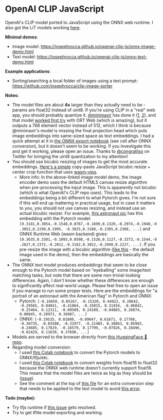 # OpenAI CLIP JavaScript
OpenAI's CLIP model ported to JavaScript using the ONNX web runtime. I also got the LiT models working [here](https://github.com/josephrocca/lit-encoder-js).

**Minimal demos**:
* Image model: https://josephrocca.github.io/openai-clip-js/onnx-image-demo.html
* Text model: https://josephrocca.github.io/openai-clip-js/onnx-text-demo.html

**Example applications**:
* Sorting/searching a local folder of images using a text prompt: https://github.com/josephrocca/clip-image-sorter

**Notes:**

* The model files are about **4x** larger than they actually need to be - params are float32 instead of uint8. If you're using CLIP in a "real" web app, you should probably quantize it. [@minimaxir](https://github.com/minimaxir) has done it ([1](https://github.com/minimaxir/imgbeddings/blob/36fb4d7ac6b82694d109cef6f887d4cb9c49da0f/imgbeddings/models.py#L94), [2](https://huggingface.co/minimaxir/imgbeddings/blob/main/patch32_v1.onnx)), and that model [worked first try](https://jsbin.com/nupehazaju/edit?html,output) with ORT Web (which is amazing), but it outputs a 768 element vector instead of 512, which I think is because @minimaxir's model is missing the final projection head which puts image embeddings into same-sized space as text embeddings. I had a quick attempt at it in [the ONNX export notebook](https://colab.research.google.com/github/josephrocca/openai-clip-js/blob/main/Export_CLIP_to_ONNX_tflite_tfjs_tf_saved_model.ipynb) (see cell after ONNX conversion), but it doesn't seem to be working. If you investigate this and get it working, please open an issue. Thanks to [@congraIiIso](https://twitter.com/congraIiIso) on Twitter for bringing the uint8 quantization to my attention!
* You should use bicubic resizing of images to get the most accurate embeddings. [Here's a simple](https://gist.github.com/josephrocca/d97e0532f34e1205f4006d45ca909024) copy-paste JavaScript bicubic resize + center crop function that uses [wasm-vips](https://github.com/kleisauke/wasm-vips).
  * More info: In the above-linked image model demo, the image encoder demo uses the default HTML5 canvas resize algorithm when pre-processing the input image. This is apparently not bicubic (which is what OpenAI's CLIP repo uses). This leads to the embeddings being a bit different to what Pytorch gives. I'm not sure if this will end up mattering in practical usage, but in case it matters to you, you should not use canvas resizing, and instead use an actual bicubic resizer. For example, [this astronaut pic](https://i.imgur.com/ec4Ao4s.png) has this embedding with the Pytorch model: `[0.3181,0.3054,-0.1548,0.0767,-0.1699,0.1320,-0.2974,-0.1940,-0.3052,0.2299,0.1995, -0.3025,0.3108,-0.2305,0.2368, ...]` and ONNX Runtime Web (wasm backend) gives: `[0.3635,0.3301,-0.1093,0.0598,-0.1526,0.1127,-0.3373,-0.1544,-0.2627,0.2372,-0.2012,-0.3182,0.3022,-0.2940,0.2227, ...]`. If you pre-resize the image with a bicubic algorithm ([like this](https://i.imgur.com/RKsLoNB.png) - the default image used in the demo), then the embeddings are basically the same.
* The ONNX text model produces embeddings that seem to be close enough to the Pytorch model based on "eyeballing" some image/text matching tasks, but note that there are some non-trivial-looking differences. Again, I don't know whether these differences are enough to significantly affect real-world usage. Please feel free to open an issue if you manage to run some proper tests. Here are the embeddings for "a portrait of an astronaut with the American flag" in Pytorch and ONNX:
  * Pytorch: `[-0.16650, 0.05167, -0.15320, 0.44922, 0.20642, -0.29565, 0.04041, -0.41064, -0.15015, 0.31934, -0.06842, -0.25464, 0.12311, -0.09509, 0.24109, -0.04883, 0.26074, 0.00045, 0.20972, 0.36987, ...]`
  * ONNX: `[-0.19535, 0.01808, -0.09647, 0.61671, 0.17760, -0.30735, -0.03580, -0.31977, -0.21485, 0.38863, 0.05983, -0.24685, 0.17829, -0.16579, 0.17799, -0.07826, 0.28496, -0.02429, 0.11830, 0.37698, ...]`
* Models are served to the browser directly from [this HuggingFace 🤗 repo](https://huggingface.co/rocca/openai-clip-js/tree/main).
* Regarding model conversion:
  * I used [this Colab notebook](https://colab.research.google.com/github/josephrocca/openai-clip-js/blob/main/Export_CLIP_to_ONNX_tflite_tfjs_tf_saved_model.ipynb) to convert the Pytorch models to ONNX/tfjs/etc.
  * I used [this Colab notebook](https://colab.research.google.com/github/josephrocca/openai-clip-js/blob/main/ONNX_float16_to_float32.ipynb) to convert weights from float16 to float32 because the ONNX web runtime doesn't currently support float16. This means that the model files are twice as big as they should be ([issue](https://github.com/microsoft/onnxruntime/issues/9758)).
  * See the comment at the top of [this file](https://github.com/josephrocca/onnx-typecast/blob/master/fix-clip-text-vit-32-float32---scratch.py) for an extra conversion step that needs to be applied to the text model to avoid [this error](https://github.com/microsoft/onnxruntime/issues/9760#issue-1053052192). 


**Todo (maybe):**
* Try tfjs runtime if [this issue](https://github.com/tensorflow/tfjs/issues/5847) gets resolved.
* Try to get tflite model exporting and working.
